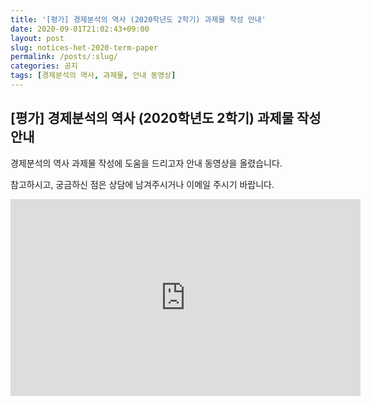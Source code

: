 ```yaml
---
title: '[평가] 경제분석의 역사 (2020학년도 2학기) 과제물 작성 안내'
date: 2020-09-01T21:02:43+09:00
layout: post
slug: notices-het-2020-term-paper
permalink: /posts/:slug/
categories: 공지
tags: [경제분석의 역사, 과제물, 안내 동영상]
---
```

## [평가] 경제분석의 역사 (2020학년도 2학기) 과제물 작성 안내

경제분석의 역사 과제물 작성에 도움을 드리고자 안내 동영상을 올렸습니다.

참고하시고, 궁금하신 점은 상담에 남겨주시거나 이메일 주시기 바랍니다.

<iframe width="560" height="315" src="https://www.youtube.com/embed/3PN8lUj4vzQ" frameborder="0" allow="accelerometer; autoplay; encrypted-media; gyroscope; picture-in-picture" allowfullscreen></iframe>